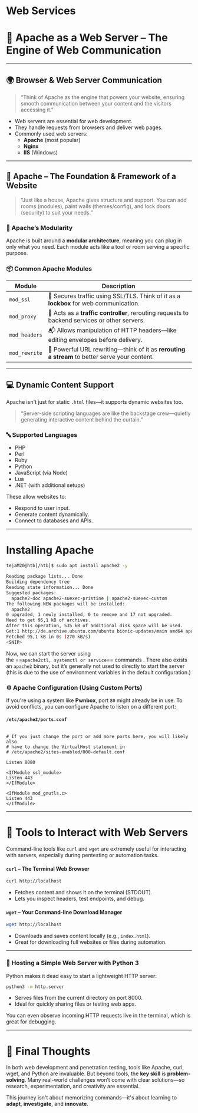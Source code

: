 # Web Services
# 🧱 Apache as a Web Server – The Engine of Web Communication

---

## 🌍 Browser & Web Server Communication

> “Think of Apache as the engine that powers your website, ensuring smooth communication between your content and the visitors accessing it.”

- Web servers are essential for web development.
- They handle requests from browsers and deliver web pages.
- Commonly used web servers:
  - **Apache** (most popular)
  - **Nginx**
  - **IIS** (Windows)

---

## 🏡 Apache – The Foundation & Framework of a Website

> “Just like a house, Apache gives structure and support. You can add rooms (modules), paint walls (themes/config), and lock doors (security) to suit your needs.”

### 🔧 Apache’s Modularity

Apache is built around a **modular architecture**, meaning you can plug in only what you need. Each module acts like a tool or room serving a specific purpose.

### 📦 Common Apache Modules

| Module        | Description |
|---------------|-------------|
| `mod_ssl`     | 🔐 Secures traffic using SSL/TLS. Think of it as a **lockbox** for web communication. |
| `mod_proxy`   | 🚦 Acts as a **traffic controller**, rerouting requests to backend services or other servers. |
| `mod_headers` | 📬 Allows manipulation of HTTP headers—like editing envelopes before delivery. |
| `mod_rewrite` | 🔁 Powerful URL rewriting—think of it as **rerouting a stream** to better serve your content. |

---

## 💻 Dynamic Content Support

Apache isn't just for static `.html` files—it supports dynamic websites too.
> “Server-side scripting languages are like the backstage crew—quietly generating interactive content behind the curtain.”

### 🔤 Supported Languages

- PHP
- Perl
- Ruby
- Python
- JavaScript (via Node)
- Lua
- .NET (with additional setups)

These allow websites to:
- Respond to user input.
- Generate content dynamically.
- Connect to databases and APIs.

---
# Installing Apache

```bash
tejaM20@htb[/htb]$ sudo apt install apache2 -y

Reading package lists... Done
Building dependency tree       
Reading state information... Done
Suggested packages:
  apache2-doc apache2-suexec-pristine | apache2-suexec-custom
The following NEW packages will be installed:
  apache2
0 upgraded, 1 newly installed, 0 to remove and 17 not upgraded.
Need to get 95,1 kB of archives.
After this operation, 535 kB of additional disk space will be used.
Get:1 http://de.archive.ubuntu.com/ubuntu bionic-updates/main amd64 apache2 amd64 2.4.29-1ubuntu4.13 [95,1 kB]
Fetched 95,1 kB in 0s (270 kB/s)   
<SNIP>
```

Now, we can start the server using the ==`apache2ctl, systemctl or service`== commands . There also exists an `apache2` binary, but it’s generally not used to directly to start the server (this is due to the use of environment variables in the default configuration.)

### ⚙️ Apache Configuration (Using Custom Ports)

If you're using a system like **Pwnbox**, port `80` might already be in use. To avoid conflicts, you can configure Apache to listen on a different port:

#### `/etc/apache2/ports.conf`

```shell-session

# If you just change the port or add more ports here, you will likely also
# have to change the VirtualHost statement in
# /etc/apache2/sites-enabled/000-default.conf

Listen 8080

<IfModule ssl_module>
Listen 443
</IfModule>

<IfModule mod_gnutls.c>
Listen 443
</IfModule>
```

---
# 🧪 Tools to Interact with Web Servers

Command-line tools like `curl` and `wget` are extremely useful for interacting with servers, especially during pentesting or automation tasks.

#### `curl` – The Terminal Web Browser

```bash
curl http://localhost
```

- Fetches content and shows it on the terminal (STDOUT).
- Lets you inspect headers, test endpoints, and debug.

#### `wget` – Your Command-line Download Manager

```bash
wget http://localhost
```

- Downloads and saves content locally (e.g., `index.html`).
- Great for downloading full websites or files during automation.

---
### 🐍 Hosting a Simple Web Server with Python 3

Python makes it dead easy to start a lightweight HTTP server:

```bash
python3 -m http.server
```

- Serves files from the current directory on port 8000.
- Ideal for quickly sharing files or testing web apps.

You can even observe incoming HTTP requests live in the terminal, which is great for debugging.

---

# 🧠 Final Thoughts

In both web development and penetration testing, tools like Apache, curl, wget, and Python are invaluable. But beyond tools, the **key skill** is **problem-solving**. Many real-world challenges won’t come with clear solutions—so research, experimentation, and creativity are essential.

This journey isn't about memorizing commands—it's about learning to **adapt**, **investigate**, and **innovate**.